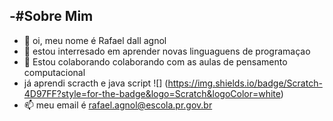 -#Sobre Mim
- 
-   👋 oi, meu nome é Rafael dall agnol
- 👀 estou interresado em aprender novas linguaguens de programaçao
- 💞️ Estou colaborando colaborando com as aulas de pensamento computacional
- já aprendi scracth e java script
![] (https://img.shields.io/badge/Scratch-4D97FF?style=for-the-badge&logo=Scratch&logoColor=white)
- 📫 meu email é rafael.agnol@escola.pr.gov.br

<!---
rafael2029/rafael2029 is a ✨ special ✨ repository because its `README.md` (this file) appears on your GitHub profile.
You can click the Preview link to take a look at your changes.
--->
